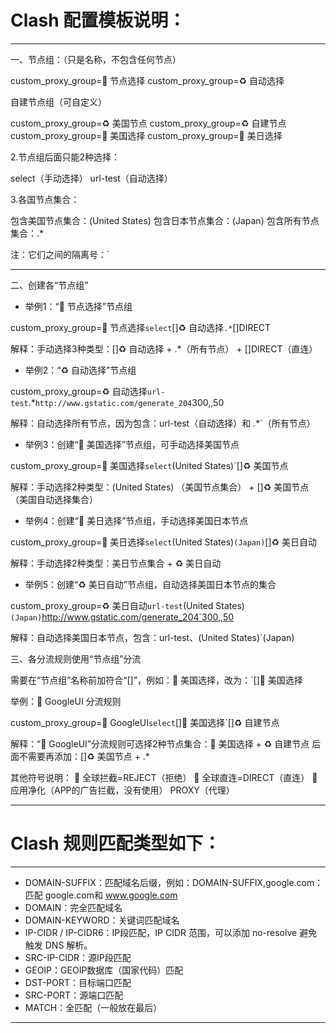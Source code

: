 # Clash 配置模板说明：
---

一、节点组：（只是名称，不包含任何节点）

custom_proxy_group=🚀 节点选择
custom_proxy_group=♻️ 自动选择

自建节点组（可自定义）

custom_proxy_group=♻️ 美国节点
custom_proxy_group=♻️ 自建节点
custom_proxy_group=🚀 美国选择
custom_proxy_group=🚀 美日选择

2.节点组后面只能2种选择：

select（手动选择）
url-test（自动选择）

3.各国节点集合：

包含美国节点集合：(United States)
包含日本节点集合：(Japan)
包含所有节点集合：.*

注：它们之间的隔离号：`

---

二、创建各“节点组”

- 举例1：“🚀 节点选择”节点组

custom_proxy_group=🚀 节点选择`select`[]♻️ 自动选择`.*`[]DIRECT

解释：手动选择3种类型：[]♻️ 自动选择 +  .*（所有节点） +  []DIRECT（直连）


- 举例2：“♻️ 自动选择”节点组

custom_proxy_group=♻️ 自动选择`url-test`.*`http://www.gstatic.com/generate_204`300,,50

解释：自动选择所有节点，因为包含：url-test（自动选择）和 .*`（所有节点）


- 举例3：创建“🚀 美国选择”节点组，可手动选择美国节点

custom_proxy_group=🚀 美国选择`select`(United States)`[]♻️ 美国节点

解释：手动选择2种类型：(United States) （美国节点集合） +  []♻️ 美国节点（美国自动选择集合）


- 举例4：创建“🚀 美日选择”节点组，手动选择美国日本节点

custom_proxy_group=🚀 美日选择`select`(United States)`(Japan)`[]♻️ 美日自动

解释：手动选择2种类型：美日节点集合 + ♻️ 美日自动


- 举例5：创建“♻️ 美日自动”节点组，自动选择美国日本节点的集合

custom_proxy_group=♻️ 美日自动`url-test`(United States)`(Japan)`http://www.gstatic.com/generate_204`300,,50

解释：自动选择美国日本节点，包含：url-test、(United States)`(Japan)


三、各分流规则使用“节点组”分流

需要在“节点组”名称前加符合“[]”，例如：🚀 美国选择，改为：`[]🚀 美国选择

举例：🎥 GoogleUI 分流规则

custom_proxy_group=🎥 GoogleUI`select`[]🚀 美国选择`[]♻️ 自建节点

解释：“🎥 GoogleUI”分流规则可选择2种节点集合：🚀 美国选择  +  ♻️ 自建节点
      后面不需要再添加：[]♻️ 美国节点 + .*


其他符号说明：
🛑 全球拦截=REJECT（拒绝）
🎯 全球直连=DIRECT（直连）
🍃 应用净化（APP的广告拦截，没有使用）
PROXY（代理）

---

# Clash 规则匹配类型如下：
---

- DOMAIN-SUFFIX：匹配域名后缀，例如：DOMAIN-SUFFIX,google.com：匹配 google.com和 www.google.com
- DOMAIN：完全匹配域名
- DOMAIN-KEYWORD：关键词匹配域名
- IP-CIDR / IP-CIDR6：IP段匹配，IP CIDR 范围，可以添加 no-resolve 避免触发 DNS 解析。
- SRC-IP-CIDR：源IP段匹配
- GEOIP：GEOIP数据库（国家代码）匹配
- DST-PORT：目标端口匹配
- SRC-PORT：源端口匹配
- MATCH：全匹配（一般放在最后）

---



